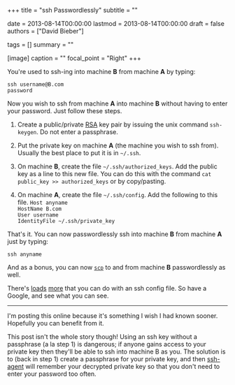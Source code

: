 +++
title = "ssh Passwordlessly"
subtitle = ""

date = 2013-08-14T00:00:00
lastmod = 2013-08-14T00:00:00
draft = false
authors = ["David Bieber"]

tags = []
summary = ""

[image]
  caption = ""
  focal_point = "Right"
+++

You're used to ssh-ing into machine **B** from machine **A** by typing:

`ssh username@B.com`<br>
`password`

Now you wish to ssh from machine **A** into machine **B** without having to enter your password. Just follow these steps.

1. Create a public/private <a href="http://en.wikipedia.org/wiki/RSA_(algorithm)">RSA</a> key pair by issuing the unix command `ssh-keygen`. Do not enter a passphrase.

2. Put the private key on machine **A** (the machine you wish to ssh from). Usually the best place to put it is in `~/.ssh`.

3. On machine **B**, create the file `~/.ssh/authorized_keys`. Add the public key as a line to this new file. You can do this with the command `cat public_key >> authorized_keys` or by copy/pasting.

4. On machine **A**, create the file `~/.ssh/config`. Add the following to this file.
`Host anyname`<br>
`HostName B.com`<br>
`User username`<br>
`IdentityFile ~/.ssh/private_key`

That's it. You can now passwordlessly ssh into machine **B** from machine **A** just by typing:

`ssh anyname`

And as a bonus, you can now <a href="http://en.wikipedia.org/wiki/Secure_copy">`scp`</a> to and from machine **B** passwordlessly as well.

There's [loads](http://nerderati.com/2011/03/simplify-your-life-with-an-ssh-config-file/) [more](http://linux.die.net/man/5/ssh_config) that you can do with an ssh config file. So have a Google, and see what you can see.

------

I'm posting this online because it's something I wish I had known sooner. Hopefully you can benefit from it.

This post isn't the whole story though! Using an ssh key without a passphrase (a la step 1) is dangerous; if anyone gains access to your private key then they'll be able to ssh into machine B as you. The solution is to (back in step 1) create a passphrase for your private key, and then <a href="http://en.wikipedia.org/wiki/Ssh-agent">ssh-agent</a> will remember your decrypted private key so that you don't need to enter your password too often.
